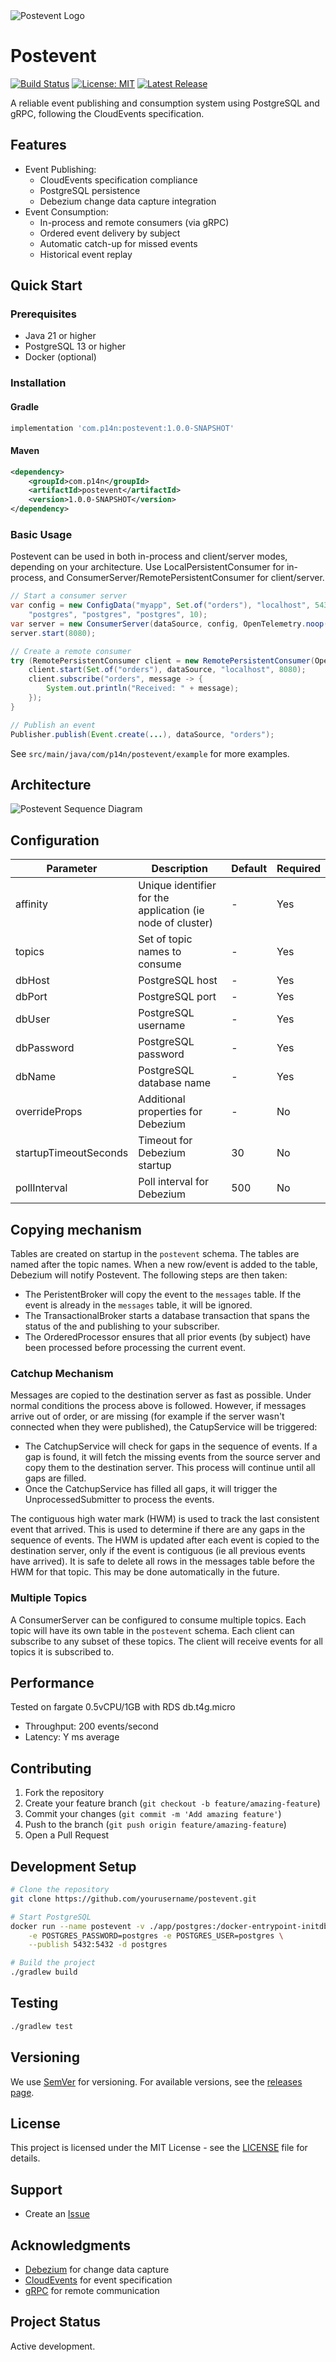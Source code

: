 <picture>
  <source media="(prefers-color-scheme: dark)" srcset="assets/postevent-dark.png">
  <source media="(prefers-color-scheme: light)" srcset="assets/postevent-light.png">
  <img alt="Postevent Logo" src="./assets/postevent-logo.png">
</picture>

# Postevent

[![Build Status](https://github.com/p14n/postevent/workflows/Test%20PR/badge.svg)](https://github.com/p14n/postevent/actions)
[![License: MIT](https://img.shields.io/badge/License-MIT-yellow.svg)](LICENSE)
[![Latest Release](https://img.shields.io/github/v/release/p14n/postevent)](https://github.com/p14n/postevent/releases)

A reliable event publishing and consumption system using PostgreSQL and gRPC, following the CloudEvents specification.

## Features

- Event Publishing:
  - CloudEvents specification compliance
  - PostgreSQL persistence
  - Debezium change data capture integration
- Event Consumption:
  - In-process and remote consumers (via gRPC)
  - Ordered event delivery by subject
  - Automatic catch-up for missed events
  - Historical event replay

## Quick Start

### Prerequisites

- Java 21 or higher
- PostgreSQL 13 or higher
- Docker (optional)

### Installation

#### Gradle
```groovy
implementation 'com.p14n:postevent:1.0.0-SNAPSHOT'
```

#### Maven
```xml
<dependency>
    <groupId>com.p14n</groupId>
    <artifactId>postevent</artifactId>
    <version>1.0.0-SNAPSHOT</version>
</dependency>
```

### Basic Usage

Postevent can be used in both in-process and client/server modes, depending on your architecture.  Use LocalPersistentConsumer for in-process, and ConsumerServer/RemotePersistentConsumer for client/server.

```java
// Start a consumer server
var config = new ConfigData("myapp", Set.of("orders"), "localhost", 5432, 
    "postgres", "postgres", "postgres", 10);
var server = new ConsumerServer(dataSource, config, OpenTelemetry.noop());
server.start(8080);

// Create a remote consumer
try (RemotePersistentConsumer client = new RemotePersistentConsumer(OpenTelemetry.noop(), 10)) {
    client.start(Set.of("orders"), dataSource, "localhost", 8080);
    client.subscribe("orders", message -> {
        System.out.println("Received: " + message);
    });
}

// Publish an event
Publisher.publish(Event.create(...), dataSource, "orders");
```

See `src/main/java/com/p14n/postevent/example` for more examples.

## Architecture

<picture>
  <img alt="Postevent Sequence Diagram" src="./assets/postevent-seq.png">
</picture>

## Configuration

| Parameter | Description | Default | Required |
|-----------|-------------|---------|----------|
| affinity | Unique identifier for the application (ie node of cluster) | - | Yes |
| topics | Set of topic names to consume | - | Yes |
| dbHost | PostgreSQL host | - | Yes |
| dbPort | PostgreSQL port | - | Yes |
| dbUser | PostgreSQL username | - | Yes |
| dbPassword | PostgreSQL password | - | Yes |
| dbName | PostgreSQL database name | - | Yes |
| overrideProps | Additional properties for Debezium | - | No |
| startupTimeoutSeconds | Timeout for Debezium startup | 30 | No |
| pollInterval | Poll interval for Debezium | 500 | No |

## Copying mechanism
Tables are created on startup in the `postevent` schema.  The tables are named after the topic names.  When a new row/event is added to the table, Debezium will notify Postevent.  The following steps are then taken:
* The PeristentBroker will copy the event to the `messages` table.  If the event is already in the `messages` table, it will be ignored.
* The TransactionalBroker starts a database transaction that spans the status of the and publishing to your subscriber.
* The OrderedProcessor ensures that all prior events (by subject) have been processed before processing the current event.

### Catchup Mechanism
Messages are copied to the destination server as fast as possible.  Under normal conditions the process above is followed.  However, if messages arrive out of order, or are missing (for example if the server wasn't connected when they were published), the CatupService will be triggered:
* The CatchupService will check for gaps in the sequence of events.  If a gap is found, it will fetch the missing events from the source server and copy them to the destination server.  This process will continue until all gaps are filled.
* Once the CatchupService has filled all gaps, it will trigger the UnprocessedSubmitter to process the events.

The contiguous high water mark (HWM) is used to track the last consistent event that arrived.  This is used to determine if there are any gaps in the sequence of events.  The HWM is updated after each event is copied to the destination server, only if the event is contiguous (ie all previous events have arrived).  It is safe to delete all rows in the messages table before the HWM for that topic.  This may be done automatically in the future.

### Multiple Topics
A ConsumerServer can be configured to consume multiple topics.  Each topic will have its own table in the `postevent` schema.  Each client can subscribe to any subset of these topics.  The client will receive events for all topics it is subscribed to.

## Performance
Tested on fargate 0.5vCPU/1GB with RDS db.t4g.micro
- Throughput: 200 events/second
- Latency: Y ms average

## Contributing

1. Fork the repository
2. Create your feature branch (`git checkout -b feature/amazing-feature`)
3. Commit your changes (`git commit -m 'Add amazing feature'`)
4. Push to the branch (`git push origin feature/amazing-feature`)
5. Open a Pull Request

## Development Setup

```bash
# Clone the repository
git clone https://github.com/yourusername/postevent.git

# Start PostgreSQL
docker run --name postevent -v ./app/postgres:/docker-entrypoint-initdb.d \
    -e POSTGRES_PASSWORD=postgres -e POSTGRES_USER=postgres \
    --publish 5432:5432 -d postgres

# Build the project
./gradlew build
```

## Testing

```bash
./gradlew test
```

## Versioning

We use [SemVer](http://semver.org/) for versioning. For available versions, see the [releases page](https://github.com/p14n/postevent/releases).

## License

This project is licensed under the MIT License - see the [LICENSE](LICENSE) file for details.

## Support

- Create an [Issue](https://github.com/yourusername/postevent/issues)

## Acknowledgments

- [Debezium](https://debezium.io/) for change data capture
- [CloudEvents](https://cloudevents.io/) for event specification
- [gRPC](https://grpc.io/) for remote communication

## Project Status

Active development.
